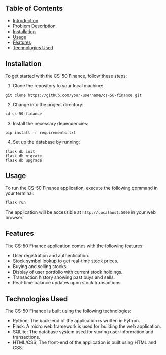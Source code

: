 ## Table of Contents

- [Introduction](#introduction)
- [Problem Description](#problem-description)
- [Installation](#installation)
- [Usage](#usage)
- [Features](#features)
- [Technologies Used](#technologies-used)


## Installation

To get started with the CS-50 Finance, follow these steps:

1. Clone the repository to your local machine:

```
git clone https://github.com/your-username/cs-50-finance.git
```

2. Change into the project directory:

```
cd cs-50-finance
```

3. Install the necessary dependencies:

```
pip install -r requirements.txt
```

4. Set up the database by running:

```
flask db init
flask db migrate
flask db upgrade
```

## Usage

To run the CS-50 Finance application, execute the following command in your terminal:

```
flask run
```

The application will be accessible at `http://localhost:5000` in your web browser.

## Features

The CS-50 Finance application comes with the following features:

- User registration and authentication.
- Stock symbol lookup to get real-time stock prices.
- Buying and selling stocks.
- Display of user portfolio with current stock holdings.
- Transaction history showing past buys and sells.
- Real-time balance updates upon stock transactions.

## Technologies Used

The CS-50 Finance is built using the following technologies:

- Python: The back-end of the application is written in Python.
- Flask: A micro web framework is used for building the web application.
- SQLite: The database system used for storing user information and transactions.
- HTML/CSS: The front-end of the application is built using HTML and CSS.
